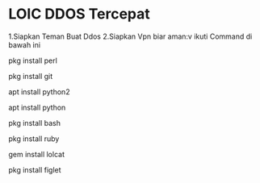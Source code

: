 # LOIC DDOS Tercepat
1.Siapkan Teman Buat Ddos
2.Siapkan Vpn biar aman:v
ikuti Command di bawah ini


pkg install perl


pkg install git


apt install python2

apt install python

pkg install bash

pkg install ruby

gem install lolcat

pkg install figlet




